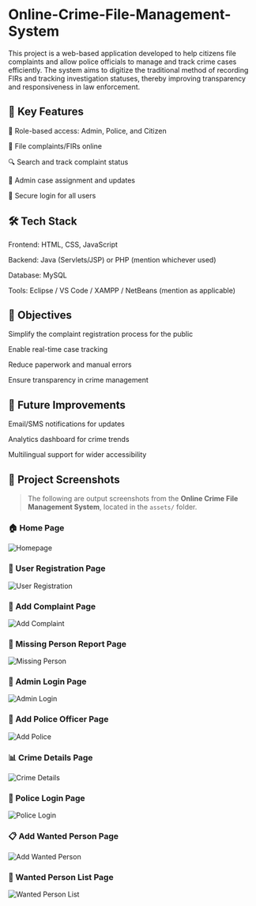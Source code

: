 # Online-Crime-File-Management-System
This project is a web-based application developed to help citizens file complaints and allow police officials to manage and track crime cases efficiently. The system aims to digitize the traditional method of recording FIRs and tracking investigation statuses, thereby improving transparency and responsiveness in law enforcement.

## 📌 Key Features

👮 Role-based access: Admin, Police, and Citizen

📝 File complaints/FIRs online

🔍 Search and track complaint status

📁 Admin case assignment and updates

🔐 Secure login for all users

## 🛠️ Tech Stack

Frontend: HTML, CSS, JavaScript

Backend: Java (Servlets/JSP) or PHP (mention whichever used)

Database: MySQL

Tools: Eclipse / VS Code / XAMPP / NetBeans (mention as applicable)

## 🎯 Objectives

Simplify the complaint registration process for the public

Enable real-time case tracking

Reduce paperwork and manual errors

Ensure transparency in crime management

## 🚀 Future Improvements

Email/SMS notifications for updates

Analytics dashboard for crime trends

Multilingual support for wider accessibility

## 📸 Project Screenshots

> The following are output screenshots from the **Online Crime File Management System**, located in the `assets/` folder.

### 🏠 Home Page
![Homepage](assets/homepage.png)

### 👤 User Registration Page
![User Registration](assets/userregister.png)

### 📝 Add Complaint Page
![Add Complaint](assets/addcomplaint.png)

### 👤 Missing Person Report Page
![Missing Person](assets/missingperson.png)

### 🔐 Admin Login Page
![Admin Login](assets/adminlogin.png)

### 👮 Add Police Officer Page
![Add Police](assets/addpolice.png)

### 📊 Crime Details Page
![Crime Details](assets/crimedetails.png)

### 👮 Police Login Page
![Police Login](assets/policelogin.png)

### 📋 Add Wanted Person Page
![Add Wanted Person](assets/addwantedperson.png)

### 📃 Wanted Person List Page
![Wanted Person List](assets/wantedpersonlist.png)

